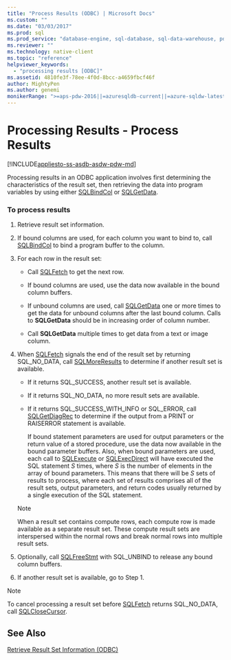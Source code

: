 ```yaml
---
title: "Process Results (ODBC) | Microsoft Docs"
ms.custom: ""
ms.date: "03/03/2017"
ms.prod: sql
ms.prod_service: "database-engine, sql-database, sql-data-warehouse, pdw"
ms.reviewer: ""
ms.technology: native-client
ms.topic: "reference"
helpviewer_keywords: 
  - "processing results [ODBC]"
ms.assetid: 4810fe3f-78ee-4f0d-8bcc-a4659fbcf46f
author: MightyPen
ms.author: genemi
monikerRange: ">=aps-pdw-2016||=azuresqldb-current||=azure-sqldw-latest||>=sql-server-2016||=sqlallproducts-allversions||>=sql-server-linux-2017||=azuresqldb-mi-current"
---
```

# Processing Results - Process Results
[!INCLUDE[appliesto-ss-asdb-asdw-pdw-md](../../includes/appliesto-ss-asdb-asdw-pdw-md.md)]

Processing results in an ODBC application involves first determining the characteristics of the result set, then retrieving the data into program variables by using either [SQLBindCol](../../relational-databases/native-client-odbc-api/sqlbindcol.md) or [SQLGetData](../../relational-databases/native-client-odbc-api/sqlgetdata.md).  
  
### To process results  
  
1.  Retrieve result set information.  
  
2.  If bound columns are used, for each column you want to bind to, call [SQLBindCol](../../relational-databases/native-client-odbc-api/sqlbindcol.md) to bind a program buffer to the column.  
  
3.  For each row in the result set:  
  
    -   Call [SQLFetch](https://go.microsoft.com/fwlink/?LinkId=58401) to get the next row.  
  
    -   If bound columns are used, use the data now available in the bound column buffers.  
  
    -   If unbound columns are used, call [SQLGetData](../../relational-databases/native-client-odbc-api/sqlgetdata.md) one or more times to get the data for unbound columns after the last bound column. Calls to **SQLGetData** should be in increasing order of column number.  
  
    -   Call **SQLGetData** multiple times to get data from a text or image column.  
  
4.  When [SQLFetch](https://go.microsoft.com/fwlink/?LinkId=58401) signals the end of the result set by returning SQL_NO_DATA, call [SQLMoreResults](../../relational-databases/native-client-odbc-api/sqlmoreresults.md) to determine if another result set is available.  
  
    -   If it returns SQL_SUCCESS, another result set is available.  
  
    -   If it returns SQL_NO_DATA, no more result sets are available.  
  
    -   If it returns SQL_SUCCESS_WITH_INFO or SQL_ERROR, call [SQLGetDiagRec](https://go.microsoft.com/fwlink/?LinkId=58402) to determine if the output from a PRINT or RAISERROR statement is available.  
  
         If bound statement parameters are used for output parameters or the return value of a stored procedure, use the data now available in the bound parameter buffers. Also, when bound parameters are used, each call to [SQLExecute](https://go.microsoft.com/fwlink/?LinkId=58400) or [SQLExecDirect](https://go.microsoft.com/fwlink/?LinkId=58399) will have executed the SQL statement *S* times, where *S* is the number of elements in the array of bound parameters. This means that there will be *S* sets of results to process, where each set of results comprises all of the result sets, output parameters, and return codes usually returned by a single execution of the SQL statement.  
  
    > [!NOTE]  
    >  When a result set contains compute rows, each compute row is made available as a separate result set. These compute result sets are interspersed within the normal rows and break normal rows into multiple result sets.  
  
5.  Optionally, call [SQLFreeStmt](../../relational-databases/native-client-odbc-api/sqlfreestmt.md) with SQL_UNBIND to release any bound column buffers.  
  
6.  If another result set is available, go to Step 1.  

> [!NOTE]  
>  To cancel processing a result set before [SQLFetch](https://go.microsoft.com/fwlink/?LinkId=58401) returns SQL_NO_DATA, call [SQLCloseCursor](../../relational-databases/native-client-odbc-api/sqlclosecursor.md).  
  
## See Also  
[Retrieve Result Set Information &#40;ODBC&#41;](../../relational-databases/native-client-odbc-how-to/processing-results-retrieve-result-set-information.md)   
  
  
